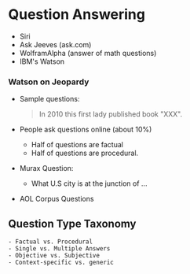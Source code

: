 # Question Answering

- Siri
- Ask Jeeves (ask.com)
- WolframAlpha (answer of math questions)
- IBM's Watson

### Watson on Jeopardy

- Sample questions:
    > In 2010 this first lady published book "XXX".

- People ask questions online (about 10%)
    - Half of questions are factual
    - Half of questions are procedural.

- Murax Question:
    - What U.S city is at the junction of ...

- AOL Corpus Questions

## Question Type Taxonomy
    - Factual vs. Procedural
    - Single vs. Multiple Answers
    - Objective vs. Subjective
    - Context-specific vs. generic